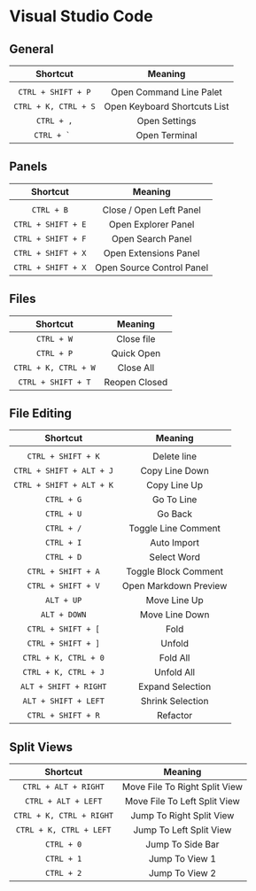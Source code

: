# Visual Studio Code

## General

| Shortcut                                      | Meaning                           |
| :-------------------------------------------: | :-------------------------------: |
|                                               |                                   |
| `CTRL + SHIFT + P`                            | Open Command Line Palet           |
| `CTRL + K, CTRL + S`                          | Open Keyboard Shortcuts List      |
| `CTRL + ,`                                    | Open Settings                     |
| ``CTRL + ` ``                                 | Open Terminal                     |

## Panels

| Shortcut                                      | Meaning                           |
| :-------------------------------------------: | :-------------------------------: |
|                                               |                                   |
| `CTRL + B`                                    | Close / Open Left Panel           |
| `CTRL + SHIFT + E`                            | Open Explorer Panel               |
| `CTRL + SHIFT + F`                            | Open Search Panel                 |
| `CTRL + SHIFT + X`                            | Open Extensions Panel             |
| `CTRL + SHIFT + X`                            | Open Source Control Panel         |

## Files

| Shortcut                                      | Meaning                           |
| :-------------------------------------------: | :-------------------------------: |
| `CTRL + W`                                    | Close file                        |
| `CTRL + P`                                    | Quick Open                        |
| `CTRL + K, CTRL + W`                          | Close All                         |
| `CTRL + SHIFT + T`                            | Reopen Closed                     |

## File Editing

| Shortcut                                      | Meaning                           |
| :-------------------------------------------: | :-------------------------------: |
|                                               |                                   |
| `CTRL + SHIFT + K`                            | Delete line                       |
| `CTRL + SHIFT + ALT + J`                      | Copy Line Down                    |
| `CTRL + SHIFT + ALT + K`                      | Copy Line Up                      |
| `CTRL + G`                                    | Go To Line                        |
| `CTRL + U`                                    | Go Back                           |
| `CTRL + /`                                    | Toggle Line Comment               |
| `CTRL + I`                                    | Auto Import                       |
| `CTRL + D`                                    | Select Word                       |
| `CTRL + SHIFT + A`                            | Toggle Block Comment              |
| `CTRL + SHIFT + V`                            | Open Markdown Preview             |
| `ALT + UP`                                    | Move Line Up                      |
| `ALT + DOWN`                                  | Move Line Down                    |
| `CTRL + SHIFT + [`                            | Fold                              |
| `CTRL + SHIFT + ]`                            | Unfold                            |
| `CTRL + K, CTRL + 0`                          | Fold All                          |
| `CTRL + K, CTRL + J`                          | Unfold All                        |
| `ALT + SHIFT + RIGHT`                         | Expand Selection                  |
| `ALT + SHIFT + LEFT`                          | Shrink Selection                  |
| `CTRL + SHIFT + R`                            | Refactor                          |

## Split Views

| Shortcut                                      | Meaning                           |
| :-------------------------------------------: | :-------------------------------: |
| `CTRL + ALT + RIGHT`                          | Move File To Right Split View     |
| `CTRL + ALT + LEFT`                           | Move File To Left Split View      |
| `CTRL + K, CTRL + RIGHT`                      | Jump To Right Split View          |
| `CTRL + K, CTRL + LEFT`                       | Jump To Left Split View           |
| `CTRL + 0`                                    | Jump To Side Bar                  |
| `CTRL + 1`                                    | Jump To View 1                    |
| `CTRL + 2`                                    | Jump To View 2                    |
